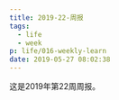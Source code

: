 ```yaml
---
title: 2019-22-周报
tags:
  - life
  - week
p: life/016-weekly-learn
date: 2019-05-27 08:02:38
---
```


这是2019年第22周周报。

